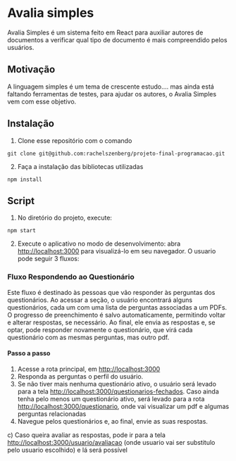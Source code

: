 # Avalia simples
Avalia Simples é um sistema feito em React para auxiliar autores de documentos a verificar qual tipo de documento é mais compreendido pelos usuários.

## Motivação
A linguagem simples é um tema de crescente estudo.... mas ainda está faltando ferramentas de testes, para ajudar os autores, o Avalia Simples vem com esse objetivo.

## Instalação
1. Clone esse repositório com o comando
```
git clone git@github.com:rachelszenberg/projeto-final-programacao.git
```
2. Faça a instalação das bibliotecas utilizadas
```
npm install
```

## Script
1. No diretório do projeto, execute:
```
npm start
```
2. Execute o aplicativo no modo de desenvolvimento: abra [http://localhost:3000](http://localhost:3000) para visualizá-lo em seu navegador. O usuario pode seguir 3 fluxos:

### Fluxo Respondendo ao Questionário
  Este fluxo é destinado às pessoas que vão responder às perguntas dos questionários. Ao acessar a seção, o usuário encontrará alguns questionários, cada um com uma lista de perguntas associadas a um PDFs. O progresso de preenchimento é salvo automaticamente, permitindo voltar e alterar respostas, se necessário. Ao final, ele envia as respostas e, se optar, pode responder novamente o questionário, que virá cada questionário com as mesmas perguntas, mas outro pdf.
  #### Passo a passo
  1. Acesse a rota principal, em [http://localhost:3000](http://localhost:3000)
  2. Responda as perguntas o perfil do usuário. 
  3. Se não tiver mais nenhuma questionário ativo, o usuário será levado para a tela [http://localhost:3000/questionarios-fechados](http://localhost:3000/questionarios-fechados). Caso ainda tenha pelo menos um questionário ativo, será levado para a rota [http://localhost:3000/questionario](http://localhost:3000/questionario), onde vai visualizar um pdf e algumas perguntas relacionadas
  4. Navegue pelos questionários e, ao final, envie as suas respostas.
    
  c) Caso queira avaliar as respostas, pode ir para a tela [http://localhost:3000/usuario/avaliacao](http://localhost:3000/usuario/avaliacao) (onde usuario vai ser substitulo pelo usuario escolhido) e lá será possível
